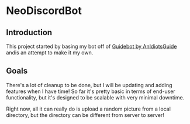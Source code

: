 # NeoDiscordBot

## Introduction
This project started by basing my bot off of [Guidebot by AnIdiotsGuide](https://github.com/AnIdiotsGuide/guidebot) andis an attempt to make it my own.

## Goals
There's a lot of cleanup to be done, but I will be updating and adding features when I have time! So far it's pretty basic in terms of end-user functionality, but it's designed to be scalable with very minimal downtime. 

Right now, all it can really do is upload a random picture from a local directory, but the directory can be different from server to server! 
